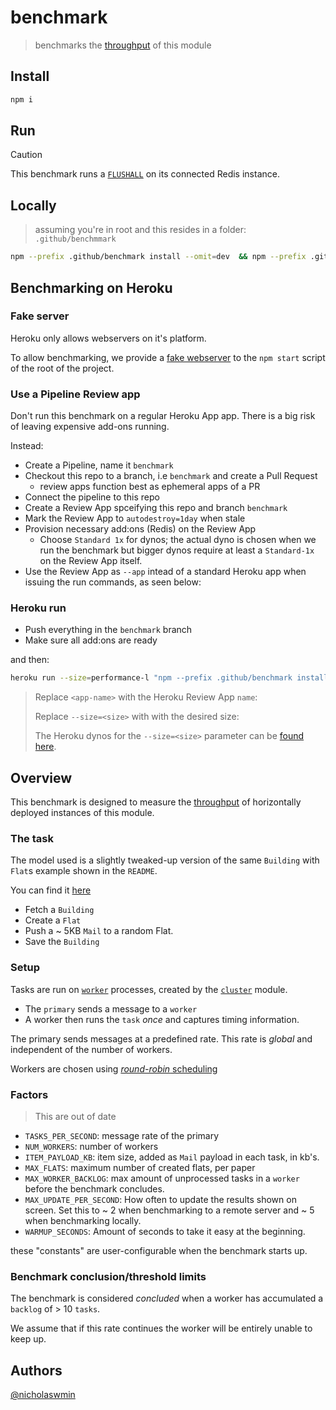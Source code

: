 # benchmark

> benchmarks the [throughput][throughput] of this module

## Install

```bash
npm i
```

## Run

> [!CAUTION]
> This benchmark runs a [`FLUSHALL`][flushall] on its connected Redis instance.

## Locally

> assuming you're in root and this resides in a folder: `.github/benchmmark`

```bash
npm --prefix .github/benchmark install --omit=dev  && npm --prefix .github/benchmark start
```


## Benchmarking on Heroku


### Fake server

Heroku only allows webservers on it's platform.

To allow benchmarking, we provide a [fake webserver][fake-server]
to the `npm start` script of the root of the project.

### Use a Pipeline Review app

Don't run this benchmark on a regular Heroku App app.
There is a big risk of leaving expensive add-ons running.

Instead:

- Create a Pipeline, name it `benchmark`
- Checkout this repo to a branch, i.e `benchmark` and create a Pull Request
  - review apps function best as ephemeral apps of a PR
- Connect the pipeline to this repo
- Create a Review App spceifying this repo and branch `benchmark`
- Mark the Review App to `autodestroy=1day` when stale
- Provision necessary add:ons (Redis) on the Review App
  - Choose `Standard 1x` for dynos; the actual  dyno is chosen when we
    run the benchmark but bigger dynos require at least a `Standard-1x`
    on the Review App itself.
- Use the Review App as `--app` intead of a standard Heroku app when issuing
  the run commands, as seen below:

### Heroku run

- Push everything in the `benchmark` branch
- Make sure all add:ons are ready

and then:

```bash
heroku run --size=performance-l "npm --prefix .github/benchmark install --omit=dev  && npm --prefix .github/benchmark start" --app benchmark
```

> Replace `<app-name>` with the Heroku Review App `name`:
>
> Replace `--size=<size>` with with the desired size:
>
> The Heroku dynos for the `--size=<size>` parameter can be [found here][dynos].

## Overview

This benchmark is designed to measure the [throughput][throughput]
of horizontally deployed instances of this module.

### The task

The model used is a slightly tweaked-up version of the same `Building` with
`Flat`s example shown in the `README`.

You can find it [here][test-data]

- Fetch a `Building`
- Create a `Flat`
- Push a ~ 5KB `Mail` to a random Flat.
- Save the `Building`

### Setup

Tasks are run on [`worker`][worker] processes, created by the
[`cluster`][cluster] module.

- The `primary` sends a message to a `worker`
- A worker then runs the `task` *once* and captures timing information.

The primary sends messages at a predefined rate.
This rate is *global* and independent of the number of workers.

Workers are chosen using [*round-robin* scheduling][round-robin]

### Factors

> This are out of date

- `TASKS_PER_SECOND`: message rate of the primary
- `NUM_WORKERS`: number of workers
- `ITEM_PAYLOAD_KB`: item size, added as `Mail` payload in each task, in kb's.
- `MAX_FLATS`: maximum number of created flats, per paper
- `MAX_WORKER_BACKLOG`: max amount of unprocessed tasks in a `worker`
  before the benchmark concludes.
- `MAX_UPDATE_PER_SECOND`: How often to update the results shown on screen.
  Set this to ~ 2 when benchmarking to a remote server and ~ 5 when benchmarking
  locally.
- `WARMUP_SECONDS`: Amount of seconds to take it easy at the beginning.

these "constants" are user-configurable when the benchmark starts up.

### Benchmark conclusion/threshold limits

The benchmark is considered *concluded* when a worker has accumulated a
`backlog` of > 10 `tasks`.

We assume that if this rate continues the worker will be entirely unable to
keep up.

## Authors

[@nicholaswmin][nicholaswmin]

[round-robin]: https://en.wikipedia.org/wiki/Round-robin_scheduling
[cluster]: https://nodejs.org/api/cluster.html
[worker]: https://nodejs.org/api/cluster.html#class-worker
[nicholaswmin]: https://github.com/nicholaswmin
[flushall]: https://redis.io/docs/latest/commands/flushall/
[throughput]: https://en.wikipedia.org/wiki/Network_throughput
[dynos]: https://devcenter.heroku.com/articles/limits#dynos
[fake-server]: bench/fake-server.js
[test-data]: /test/model/index.js
